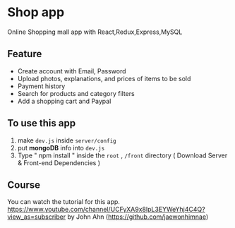 # Shop app

Online Shopping mall app with React,Redux,Express,MySQL

## Feature

- Create account with Email, Password
- Upload photos, explanations, and prices of items to be sold
- Payment history
- Search for products and category filters
- Add a shopping cart and Paypal

## To use this app

1. make `dev.js` inside `server/config`
2. put **mongoDB** info into `dev.js`
3. Type " npm install " inside the `root` , `/front` directory ( Download Server & Front-end Dependencies )

## Course

You can watch the tutorial for this app.
https://www.youtube.com/channel/UCFyXA9x8lpL3EYWeYhj4C4Q?view_as=subscriber
by John Ahn (https://github.com/jaewonhimnae)
